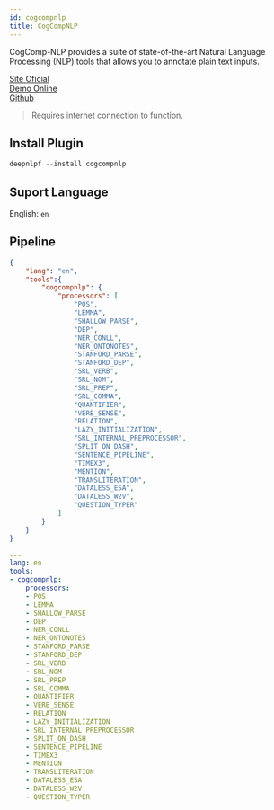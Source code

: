 ```yaml
---
id: cogcompnlp
title: CogCompNLP
---
```


CogComp-NLP provides a suite of state-of-the-art Natural Language Processing (NLP) tools that allows you to annotate plain text inputs.


[Site Oficial](https://cogcomp.seas.upenn.edu/) <br/>
[Demo Online](http://macniece.seas.upenn.edu:4004/) <br/>
[Github](https://github.com/CogComp) <br/>

> Requires internet connection to function.

## Install Plugin
```python
deepnlpf --install cogcompnlp
```

## Suport Language

English: ```en``` <br/>

## Pipeline
<!--DOCUSAURUS_CODE_TABS-->

<!--Json-->  
```json
{
    "lang": "en",
    "tools":{
        "cogcompnlp": {
            "processors": [
                "POS", 
                "LEMMA", 
                "SHALLOW_PARSE", 
                "DEP", 
                "NER_CONLL", 
                "NER_ONTONOTES",
                "STANFORD_PARSE", 
                "STANFORD_DEP", 
                "SRL_VERB", 
                "SRL_NOM", 
                "SRL_PREP", 
                "SRL_COMMA",
                "QUANTIFIER", 
                "VERB_SENSE", 
                "RELATION",
                "LAZY_INITIALIZATION",
                "SRL_INTERNAL_PREPROCESSOR", 
                "SPLIT_ON_DASH",
                "SENTENCE_PIPELINE", 
                "TIMEX3", 
                "MENTION", 
                "TRANSLITERATION",
                "DATALESS_ESA", 
                "DATALESS_W2V", 
                "QUESTION_TYPER"
            ]
        }
    }
}
```

<!--yaml-->
```yaml
---
lang: en
tools:
- cogcompnlp:
    processors:
    - POS
    - LEMMA
    - SHALLOW_PARSE
    - DEP
    - NER_CONLL
    - NER_ONTONOTES
    - STANFORD_PARSE
    - STANFORD_DEP
    - SRL_VERB
    - SRL_NOM
    - SRL_PREP
    - SRL_COMMA
    - QUANTIFIER
    - VERB_SENSE
    - RELATION
    - LAZY_INITIALIZATION
    - SRL_INTERNAL_PREPROCESSOR
    - SPLIT_ON_DASH
    - SENTENCE_PIPELINE
    - TIMEX3
    - MENTION
    - TRANSLITERATION
    - DATALESS_ESA
    - DATALESS_W2V
    - QUESTION_TYPER

```

<!--END_DOCUSAURUS_CODE_TABS-->